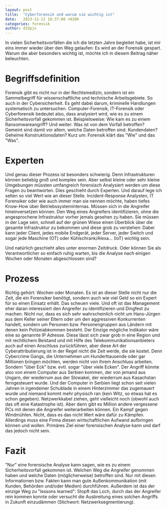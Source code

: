 ```yaml
---
layout: post
title:  "Cyberforensik und warum sie wichtig ist"
date:   2023-12-12 18:37:00 +0200
categories: forensik
author: d33pjs
---
```


In vielen Sicherheitsvorfällen die ich die letzten Jahre begleitet habe, ist mir eins immer wieder über den Weg gelaufen: Es wird an der Forensik gespart. Warum die aber besonders wichtig ist, möchte ich in diesem Beitrag näher beleuchten. 

# Begriffsdefinition

Forensik gibt es nicht nur in der Rechtsmedizin, sondern ist ein Sammelbegriff für wissenschaftliche und technische Arbeitsgebiete. So auch in der Cybersicherheit. Es geht dabei darum, kriminelle Handlungen systematisch zu untersuchen. Computer-Forensik, IT-Forensik oder Cyberforensik bedeutet also, dass analysiert wird, wie es zu einem Sicherheitsvorfall gekommen ist. Beispielsweise: Wie kam es zu einem Ransomwareangriff? Und weiter: Was ist von dem Vorfall betroffen? Gemeint sind damit vor allem, welche Daten betroffen sind. Kundendaten? Geheime Konstruktionsdaten?
Kurz um: Forensik klärt das "Wie" und das "Was".

# Experten

Und genau dieser Prozess ist besonders schwierig. Denn Infrastrukturen können beliebig groß und komplex sein. Aber selbst kleine oder sehr kleine Umgebungen müssten umfangreich forensisch Analysiert werden um diese Fragen zu beantworten. Dies geschieht durch Experten. Und darauf lege ich selten so viel Wert wie an dieser Stelle. Incident-Response Analysten, IT Forensiker oder wie auch immer man sie nennen möchte, haben tiefes Know-How über Betriebssysteminternas. Müssen sich in die Angreifer hineinversetzen können. Den Weg eines Angreifers identifizieren, ohne die angesprochene Infrastruktur vorher jemals gesehen zu haben. Sie müssen in der Lage sein, schnell auf der grünen Wiese einen Überblick über die gesamte Infrastruktur zu bekommen und diese grob zu verstehen: Dabei kann jeder Client, jedes mobile Endgerät, jeder Server, jeder Switch und sogar jede Maschine (OT) oder Kühlschrank/Alexa... (IoT) wichtig sein.

Und natürlich geschieht alles unter enormen Zeitdruck. Oder können Sie als Verantwortlicher so einfach ruhig warten, bis die Analyse nach einigen Wochen oder Monaten abgeschlossen sind?

# Prozess

Richtig gehört: Wochen oder Monaten. Es ist an dieser Stelle nicht nur die Zeit, die ein Forensiker benötigt, sondern auch wie viel Geld so ein Expert für so einen Einsatz erhält. Das scheuen viele. Und oft ist das Management eher daran interessiert den Angreifer zu identifizieren und Dingfest zu machen. Nicht nur, dass es sich sehr wahrscheinlich nicht um Hans-Jürgen aus dem Keller seiner Eltern oder um den aggressiven Konkurrenten handelt, sondern um Personen bzw. Personengruppen aus Ländern mit denen kein Polizeiabkommen besteht. Der Einzige mögliche Indikator wäre eine so genannte IP Adresse. Diese lässt sich zwar grob in eine Region und mit rechtlichem Beistand und mit Hilfe des Telekommunikationsanbieters auch auf einen Anschluss zurückführen, aber diese Art der Cyberattributierung ist in der Regel nicht die Zeit werde, die sie kostet. Denn Cybercrime Gangs, die Unternehmen um Hunderttausende oder gar Millionen bringen möchten, werden nicht von Ihrem Anschluss arbeiten. Sondern "über Eck" bzw. evtl. sogar "über viele Ecken". Der Angriff könnte also von einem Computer aus Serbien kommen, der von jemand aus Ungarn, der wiederrum aus der Slowakei, der wiederrum aus Kasachstan ferngesteuert wurde. Und der Computer in Serbien liegt schon seit vielen Jahren in irgendeiner Schublade in einem Hinterzimmer das zugemauert wurde und niemand kommt mehr physisch ran (kein Witz, so etwas hat es schon gegeben). Netzwerkkabel ziehen, geht vielleicht noch (obwohl auch das oft eine Katastrophe ist). Aber dann gibt es Million andere vergessene PCs mit denen die Angreifer weiterarbeiten können. Ein Kampf gegen Windmühlen. Nicht, dass es das nicht Wert wäre dafür zu Kämpfen. Allerdings muss eine Firma diesen wirtschaftlichen Aufwand aufbringen können und wollen. Primäres Ziel einer forensischen Analyse kann und darf das jedoch nicht sein.

# Fazit

"Nur" eine forensische Analyse kann sagen, wie es zu einem Sicherheitsvorfall gekommen ist. Welchen Weg die Angreifer genommen haben und welche Daten (möglicherweise) betroffen sind. Nur mit diesen Informationen bzw. Fakten kann man gute Außenkommunikation (mit Kunden, Behörden und/oder Medien) durchführen. Außerdem ist das der einzige Weg zu "lessons learned": Stopft das Loch, durch das der Angreifer rein kommen konnte oder versucht die Ausbreitung eines solchen Angriffs in Zukunft einzudämmen (Stichwort: Netzwerksegmentierung).
